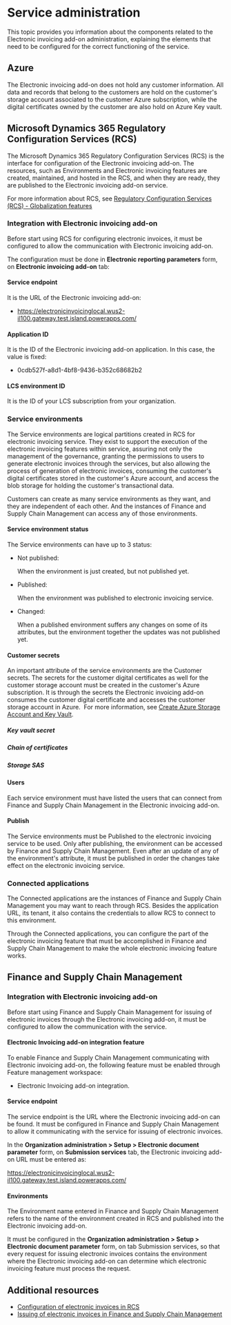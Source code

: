 # Service administration

This topic provides you information about the components related to the
Electronic invoicing add-on administration, explaining the
elements that need to be configured for the correct functioning
of the service.

## Azure

The Electronic invoicing add-on does not hold any customer information. All data and records that belong to the customers are hold on the customer's storage account associated to the customer Azure subscription, while the digital certificates owned by the customer are also hold on Azure Key vault.

## Microsoft Dynamics 365 Regulatory Configuration Services (RCS)

The Microsoft Dynamics 365 Regulatory Configuration Services (RCS) is the interface for
configuration of the Electronic invoicing add-on. The resources, such as
Environments and Electronic invoicing features are created, maintained,
and hosted in the RCS, and when they are ready, they are published to
the Electronic invoicing add-on service.

For more information about RCS, see [Regulatory Configuration Services (RCS) - Globalization features](https://docs.microsoft.com/en-us/dynamics365/finance/localizations/rcs-globalization-feature)

### Integration with Electronic invoicing add-on

Before start using RCS for configuring electronic invoices, it must be
configured to allow the communication with Electronic invoicing add-on.

The configuration must be done in **Electronic reporting parameters**
form, on **Electronic invoicing add-on** tab:

#### Service endpoint

It is the URL of the Electronic invoicing add-on:

-   <https://electronicinvoicinglocal.wus2-il100.gateway.test.island.powerapps.com/>

#### Application ID

It is the ID of the Electronic invoicing add-on application. In this
case, the value is fixed:

-   0cdb527f-a8d1-4bf8-9436-b352c68682b2

#### LCS environment ID

It is the ID of your LCS subscription from your organization.

### Service environments

The Service environments are logical partitions created in RCS for
electronic invoicing service. They exist to support the execution of the
electronic invoicing features within service, assuring not only the
management of the governance, granting the permissions to users to
generate electronic invoices through the services, but also allowing the
process of generation of electronic invoices, consuming the customer's
digital certificates stored in the customer's Azure account, and access
the blob storage for holding the customer's transactional data.

Customers can create as many service environments as they want, and they
are independent of each other. And the instances of Finance and Supply
Chain Management can access any of those environments.

#### Service environment status

The Service environments can have up to 3 status:

-   Not published:

    When the environment is just created, but not published yet.

-   Published:

    When the environment was published to electronic invoicing service.

-   Changed:

    When a published environment suffers any changes on some of its
    attributes, but the environment together the updates was not
    published yet.

#### Customer secrets

An important attribute of the service environments are the Customer
secrets. The secrets for the customer digital certificates as well for
the customer storage account must be created in the customer's Azure
subscription. It is through the secrets the Electronic invoicing add-on
consumes the customer digital certificate and accesses the customer
storage account in Azure.  For more information, see [Create Azure
Storage Account and Key
Vault](https://docs.microsoft.com/en-us/dynamics365/finance/localizations/e-invoicing-create-azure-storage-account-key-vault).

##### Key vault secret

##### Chain of certificates

##### Storage SAS

#### Users

Each service environment must have listed the users that can connect
from Finance and Supply Chain Management in the Electronic invoicing
add-on.

#### Publish

The Service environments must be Published to the electronic invoicing
service to be used. Only after publishing, the environment can be
accessed by Finance and Supply Chain Management. Even after an update of
any of the environment's attribute, it must be published in order the
changes take effect on the electronic invoicing service.

### Connected applications

The Connected applications are the instances of Finance and Supply Chain
Management you may want to reach through RCS. Besides the application
URL, its tenant, it also contains the credentials to allow RCS to
connect to this environment.

Through the Connected applications, you can configure the part of the
electronic invoicing feature that must be accomplished in Finance and
Supply Chain Management to make the whole electronic invoicing feature
works.

## Finance and Supply Chain Management

### Integration with Electronic invoicing add-on

Before start using Finance and Supply Chain Management for issuing of
electronic invoices through the Electronic invoicing add-on, it must be
configured to allow the communication with the service.

#### Electronic Invoicing add-on integration feature

To enable Finance and Supply Chain Management communicating with
Electronic invoicing add-on, the following feature must be enabled
through Feature management workspace:

-   Electronic Invoicing add-on integration.

#### Service endpoint

The service endpoint is the URL where the Electronic invoicing add-on
can be found. It must be configured in Finance and Supply Chain
Management to allow it communicating with the service for issuing of
electronic invoices.

In the **Organization administration &gt; Setup &gt; Electronic document
parameter** form, on **Submission services** tab, the Electronic
invoicing add-on URL must be entered as:

<https://electronicinvoicinglocal.wus2-il100.gateway.test.island.powerapps.com/>

#### Environments

The Environment name entered in Finance and Supply Chain Management
refers to the name of the environment created in RCS and published into
the Electronic invoicing add-on.

It must be configured in the **Organization administration &gt; Setup
&gt; Electronic document parameter** form, on tab Submission services,
so that every request for issuing electronic invoices contains the
environment where the Electronic invoicing add-on can determine which
electronic invoicing feature must process the request.

## Additional resources
- [Configuration of electronic invoices in RCS](e-invoicing-configuration-in-rcs.md)
- [Issuing of electronic invoices in Finance and Supply Chain Management](e-invoicing-issuing-electronic-invoices-in-finance-and-supply-chain-management.md)
